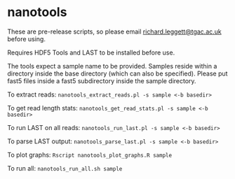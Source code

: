 nanotools
=========

These are pre-release scripts, so please email richard.leggett@tgac.ac.uk before using.

Requires HDF5 Tools and LAST to be installed before use.

The tools expect a sample name to be provided. Samples reside within a directory inside the base directory (which can also be specified). Please put fast5 files inside a fast5 subdirectory inside the sample directory.

To extract reads:
  `nanotools_extract_reads.pl -s sample <-b basedir>`

To get read length stats:
  `nanotools_get_read_stats.pl -s sample <-b basedir>`

To run LAST on all reads:
  `nanotools_run_last.pl -s sample <-b basedir>`
  
To parse LAST output:
  `nanotools_parse_last.pl -s sample <-b basedir>`

To plot graphs:
  `Rscript nanotools_plot_graphs.R sample`
  
To run all:
  `nanotools_run_all.sh sample`
